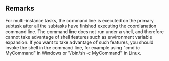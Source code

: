 ## Remarks  
 For multi-instance tasks, the command line is executed on the             primary subtask after all the subtasks have finished executing             the coordianation command line. The command line does not run             under a shell, and therefore cannot take advantage of shell             features such as environment variable expansion. If you want to             take advantage of such features, you should invoke the shell in             the command line, for example using "cmd /c MyCommand" in Windows             or "/bin/sh -c MyCommand" in Linux.